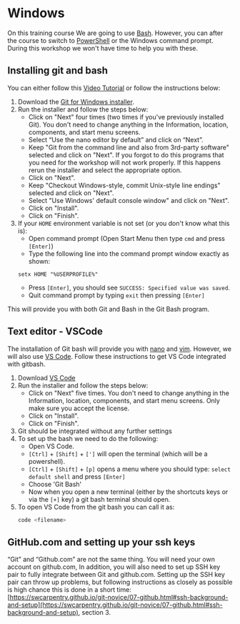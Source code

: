 # Windows

On this training course We are going to use
[Bash](https://en.wikipedia.org/wiki/Bash_(Unix_shell)). However, you can after
the course to switch to [PowerShell](https://en.wikipedia.org/wiki/PowerShell)
or the Windows command prompt. During this workshop we won't have time to help
you with these.

## Installing git and bash

You can either follow this [Video
Tutorial](https://www.youtube.com/watch?v=339AEqk9c-8) or follow the
instructions below:

1. Download the [Git for Windows installer](https://git-for-windows.github.io/).
1. Run the installer and follow the steps below:
   - Click on "Next" four times (two times if you've previously installed Git).
     You don't need to change anything in the Information, location, components,
     and start menu screens.
   - Select “Use the nano editor by default” and click on “Next”.
   - Keep "Git from the command line and also from 3rd-party software" selected and click on
     "Next". If you forgot to do this programs that you need for the workshop
     will not work properly. If this happens rerun the installer and select the
     appropriate option.
   - Click on "Next".
   - Keep "Checkout Windows-style, commit Unix-style line endings" selected and click on "Next".
   - Select "Use Windows' default console window" and click on "Next".
   - Click on "Install".
   - Click on "Finish".
1. If your `HOME` environment variable is not set (or you don't know what this is):
   - Open command prompt (Open Start Menu then type `cmd` and press `[Enter]`)
   - Type the following line into the command prompt window exactly as shown:
   ```
   setx HOME "%USERPROFILE%"
   ```
   - Press `[Enter]`, you should see `SUCCESS: Specified value was saved`.
   - Quit command prompt by typing `exit` then pressing `[Enter]`

This will provide you with both Git and Bash in the Git Bash program.

## Text editor - VSCode

The installation of Git bash will provide you with
[nano](https://www.nano-editor.org/) and [vim](https://www.vim.org/). However,
we will also use [VS Code](https://code.visualstudio.com/). Follow these instructions
to get VS Code integrated with gitbash.

1. Download [VS Code](https://code.visualstudio.com/docs/?dv=win64user)
1. Run the installer and follow the steps below:
   - Click on "Next" five times. You don't need to change anything in the
     Information, location, components, and start menu screens. Only make sure you
     accept the license.
   - Click on "Install".
   - Click on "Finish".
1. Git should be integrated without any further settings
1. To set up the bash we need to do the following:
   - Open VS Code.
   - `[Ctrl]` + `[Shift]` + `[']` will open the terminal (which will be a
     powershell).
   - `[Ctrl]` + `[Shift]` + `[p]` opens a menu where you should type: `select
     default shell` and press `[Enter]`
   - Choose 'Git Bash'
   - Now when you open a new terminal (either by the shortcuts keys or via the
     `[+]` key) a git bash terminal should open.
1. To open VS Code from the git bash you can call it as:
   ```bash
   code <filename>
   ```
## GitHub.com and setting up your ssh keys

“Git” and “Github.com” are not the same thing. You will need your own account on github.com, In addition, you will also need to set up SSH key pair to fully integrate between Git and github.com. Setting up the SSH key pair can throw up problems, but following instructions as closely as possible is high chance this is done in a short time: [https://swcarpentry.github.io/git-novice/07-github.html#ssh-background-and-setup](https://swcarpentry.github.io/git-novice/07-github.html#ssh-background-and-setup), section 3.
